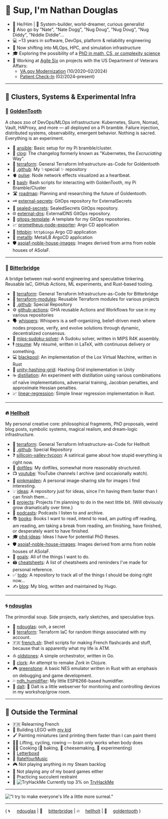 # 👋 Sup, I'm Nathan Douglas

- 👨 He/Him | 🧠 System-builder, world-dreamer, curious generalist
- 🥸 Also go by "Nate", "Nate Dogg", "Nug Doug", "Nug Doug", "Nug Diddy", "Niddle Diddle"...
- 💻 ~13 years in software, DevOps, platform & reliability engineering
- 🧠 Now shifting into MLOps, HPC, and simulation infrastructure
- 🎓 Exploring the possibility of a [PhD in math, CS, or complexity science](https://github.com/hellholt/phd-ideas/)
- 🏥 Working at [Agile Six](https://agile6.com/) on projects with the US Department of Veterans Affairs:
  - [VA.gov Modernization](https://www.va.gov/modernization/) (10/2020–02/2024)
  - [Patient Check-In](https://www.va.gov/maryland-health-care/stories/check-in-for-your-va-appointment-with-your-smartphone/) (02/2024–present)

---

## 🧰 Clusters, Systems & Experimental Infra

### 🦷 [**GoldenTooth**](https://github.com/goldentooth)
A chaos zoo of DevOps/MLOps infrastructure: Kubernetes, Slurm, Nomad, Vault, HAProxy, and more — all deployed on a Pi bramble.
Failure injection, distributed systems, observability, emergent behavior. Nothing is sacred. Everything is an experiment.

- 🧰 [ansible](https://github.com/goldentooth/ansible): Basic setup for my Pi bramble/cluster.
- 🧱 [clog](https://github.com/goldentooth/clog): The changelog formerly known as "Kubernetes, the _Excruciating_ Way".
- 🚜 [terraform](https://github.com/goldentooth/terraform): General Terraform Infrastructure-as-Code for Goldentooth
- 👋 [.github](https://github.com/goldentooth/.github): My ✨special ✨ repository
- 🫀 [pulse](https://github.com/goldentooth/pulse): Node network effects visualized as a heartbeat.
- 🐚 [bash](https://github.com/goldentooth/bash): Bash scripts for interacting with GoldenTooth, my Pi Bramble/Cluster
- 🛣️ [roadmap](https://github.com/goldentooth/roadmap): Planning and researching the future of Goldentooth.
- 🗝️ [external-secrets](https://github.com/goldentooth/external-secrets): GitOps repository for ExternalSecrets
- 🔐 [sealed-secrets](https://github.com/goldentooth/sealed-secrets): SealedSecrets GitOps repository.
- 🌐 [external-dns](https://github.com/goldentooth/external-dns): ExternalDNS GitOps repository.
- 🧬 [gitops-template](https://github.com/goldentooth/gitops-template): A template for my GitOps repositories.
- 📈 [prometheus-node-exporter](https://github.com/goldentooth/prometheus-node-exporter): Argo CD application
- 📡 [httpbin](https://github.com/goldentooth/httpbin): `httpbingo` Argo CD application
- 🧲 [metallb](https://github.com/goldentooth/metallb): MetalLB ArgoCD application
- 🛡️ [asoiaf-noble-house-images](https://github.com/goldentooth/asoiaf-noble-house-images): Images derived from arms from noble houses of ASoIaF.


---

### 🌉 [**Bitterbridge**](https://github.com/bitterbridge)
A bridge between real-world engineering and speculative tinkering. Reusable IaC, GitHub Actions, ML experiments, and Rust-based tooling.

- 🚜 [terraform](https://github.com/bitterbridge/terraform): General Terraform Infrastructure-as-Code for Bitterbridge
- 🧩 [terraform-modules](https://github.com/bitterbridge/terraform-modules): Reusable Terraform modules for various projects
- 👋 [.github](https://github.com/bitterbridge/.github): Special Repository
- ⚙️ [github-actions](https://github.com/bitterbridge/github-actions): GHA reusable Actions and Workflows for use in my various repositories
- 🗣️ [whispers](https://github.com/bitterbridge/whispers): Whispers is a self-organizing, belief-driven mesh where nodes propose, verify, and evolve solutions through dynamic, decentralized consensus.
- 🔢 [mips-sudoku-solver](https://github.com/bitterbridge/mips-sudoku-solver): A Sudoku solver, written in MIPS R4K assembly.
- 🕴️ [resume](https://github.com/bitterbridge/resume): My résumé, written in LaTeX, with continuous delivery or something.
- 💻 [blackpool](https://github.com/bitterbridge/blackpool): An implementation of the Lox Virtual Machine, written in Rust
- 🧊 [unity-hashing-grid](https://github.com/bitterbridge/unity-hashing-grid): Hashing Grid implementation in Unity
- ☕️ [distillation](https://github.com/bitterbridge/distillation): An experiment with distillation using various combinations of naïve implementations, adversarial training, Jacobian penalties, and approximate Hessian penalties.
- 📈 [linear-regression](https://github.com/bitterbridge/linear-regression): Simple linear regression implementation in Rust.


---

### ️‍🔥 [**Hellholt**](https://github.com/hellholt)
My personal creative core: philosophical fragments, PhD proposals, weird blog posts, symbolic systems, magical realism, and dream-logic infrastructure.

- 🚜 [terraform](https://github.com/hellholt/terraform): General Terraform Infrastructure-as-Code for Hellholt
- 👋 [.github](https://github.com/hellholt/.github): Special Repository
- ❓ [sillicoin-valley-tycoon](https://github.com/hellholt/sillicoin-valley-tycoon): A satirical game about how stupid everything is right now.
- 🧿 [dotfiles](https://github.com/hellholt/dotfiles): My dotfiles, somewhat more reasonably structured.
- 📺 [youtube](https://github.com/hellholt/youtube): YouTube channels I archive (and occasionally watch).
- 👩 [pinkmaiden](https://github.com/hellholt/pinkmaiden): A personal image-sharing site for images I find interesting.
- 💡 [ideas](https://github.com/hellholt/ideas): A repository just for ideas, since I'm having them faster than I can finish them...
- 📐 [projects](https://github.com/hellholt/projects): Projects I'm planning to do in the next little bit. (Will obviously grow dramatically over time.)
- 🎤 [podcasts](https://github.com/hellholt/podcasts): Podcasts I listen to and archive.
- 📚 [books](https://github.com/hellholt/books): Books I want to read, intend to read, am putting off reading, am reading, am taking a break from reading, am finishing, have finished, or desperately want to have finished.
- 🎓 [phd-ideas](https://github.com/hellholt/phd-ideas): Ideas I have for potential PhD theses.
- 🛡️ [asoiaf-noble-house-images](https://github.com/hellholt/asoiaf-noble-house-images): Images derived from arms from noble houses of ASoIaF.
- 🥅 [goals](https://github.com/hellholt/goals): All of the things I want to do.
- 🖨️ [cheatsheets](https://github.com/hellholt/cheatsheets): A list of cheatsheets and reminders I've made for personal reference.
- ✅ [todo](https://github.com/hellholt/todo): A repository to track all of the things I should be doing right now...
- ✍️ [blog](https://github.com/hellholt/blog): My blog, written and maintained by Hugo.


---

### 🌀 [**ndouglas**](https://github.com/ndouglas)
The primordial soup. Side projects, early sketches, and speculative toys.

- 👋 [ndouglas](https://github.com/ndouglas/ndouglas): ooh, a secret
- 🚜 [terraform](https://github.com/ndouglas/terraform): Terraform IaC for random things associated with my account.
- 🇫🇷 [french.sh](https://github.com/ndouglas/french.sh): Shell scripts for making French flashcards and stuff, because that is apparently what my life is ATM.
- ⛵ [oldstones](https://github.com/ndouglas/oldstones): A simple orchestrator, written in Go.
- 🧭 [clork](https://github.com/ndouglas/clork): An attempt to remake _Zork_ in Clojure.
- 🎮 [greenstone](https://github.com/ndouglas/greenstone): A basic NES emulator written in Rust with an emphasis on debugging and game development.
- 💦 [ndh_humidifier](https://github.com/ndouglas/ndh_humidifier): My little ESP8266-based humidifier.
- 🍋 [dalt](https://github.com/ndouglas/dalt): 🍋 Dalt is a little webserver for monitoring and controlling devices in my workshop/grow room.


---

## 🎈 Outside the Terminal

- 🇫🇷 Relearning French
- 🧱 Building LEGO with [my kid](https://github.com/JomoDuggins)
- 🖌️ Painting miniatures (and printing them faster than I can paint them)
- 🧘‍♂️ Lifting, cycling, rowing — brain only works when body does
- 👨‍🍳 Cooking (🥖 baking, 🧀 cheesemaking, 🍝 experimenting)
- 🎥 [Letterboxd](https://letterboxd.com/supertempt768/)
- 🎼 [RateYourMusic](https://rateyourmusic.com/~NathanDouglas)
- 🎮 Not playing anything in my Steam backlog
- 🎲 Not playing any of my board games either
- 🌵 Practicing succulent restraint
- 🧠 <img src="https://tryhackme-badges.s3.amazonaws.com/lyssicc62.png" alt="TryHackMe"> Currently top 3% on [TryHackMe](https://tryhackme.com)

---

!["I try to make everyone's life a little more surreal."](https://github.com/user-attachments/assets/6784e08b-88b1-4760-a856-ed1d6e17c0df)

---

( <span style="display:inline-block; min-width: 2em;">🌀</span>[ndouglas](https://github.com/ndouglas/) | <span style="display:inline-block; min-width: 2em;">🌉</span>[bitterbridge](https://github.com/bitterbridge/) | <span style="display:inline-block; min-width: 2em;">️‍🔥</span>[hellholt](https://github.com/hellholt/) | <span style="display:inline-block; min-width: 2em;">🦷</span>[goldentooth](https://github.com/goldentooth/) )
